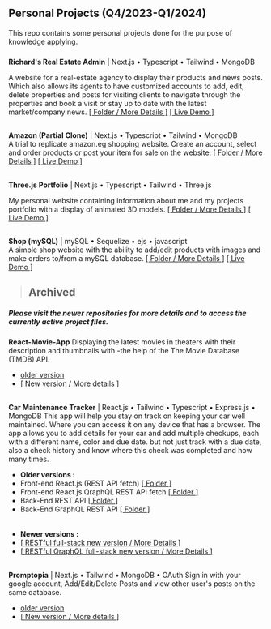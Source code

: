 ## **Personal Projects (Q4/2023-Q1/2024)**

This repo contains some personal projects done for the purpose of knowledge applying.
###

**Richard's Real Estate Admin** | Next.js • Typescript • Tailwind • MongoDB  

A website for a real-estate agency to display their products and news posts.
Which also allows its agents to have customized accounts to add, edit, delete properties and posts for visiting clients to navigate through the properties and book a visit or stay up to date with the latest market/company news.
[[ Folder / More Details ]](https://github.com/SheriffKoder/Personal-Projects--phase-3/tree/main/projects/re-nextjs) [[ Live Demo ]](https://phase-3-one.vercel.app/)
##
**Amazon (Partial Clone)** | Next.js • Typescript • Tailwind • MongoDB  
A trial to replicate amazon.eg shopping website. Create an account, select and order products or post your item for sale on the website.
[[ Folder / More Details ]](https://github.com/SheriffKoder/Personal-Projects--phase-3/tree/main/recap/nodejs/recap) [[ Live Demo ]](https://amazon-nodejs.onrender.com/)



##
**Three.js Portfolio** | Next.js • Typescript • Tailwind • Three.js  

My personal website containing information about me and my projects portfolio with a display of animated 3D models.
[[ Folder / More Details ]](https://github.com/SheriffKoder/Personal-Projects--phase-3/tree/main/projects/protfolio-threejs-nextjs) [[ Live Demo ]](https://www.sheriffkoder.com)
##
**Shop (mySQL)** | mySQL • Sequelize • ejs • javascript  
A simple shop website with the ability to add/edit products with images and make orders to/from a mySQL database.
[[ Folder / More Details ]](https://github.com/SheriffKoder/Personal-Projects--phase-3/tree/main/projects/section10-SQL) [[ Live Demo ]](https://phase-3-1ty9.onrender.com/admin/products)


>## Archived
##### *Please visit the newer repositories for more details and to access the currently active project files.*

**React-Movie-App** 
Displaying the latest movies in theaters with their description and thumbnails with -the help of the The Movie Database (TMDB) API.
- [older version](https://github.com/SheriffKoder/Personal-Projects--phase-3/tree/main/projects/react-movie-app)  
- [[ New version / More details ]](https://github.com/SheriffKoder/Draft-Projects-1) 
##
**Car Maintenance Tracker** | React.js • Tailwind • Typescript • Express.js • MongoDB
This app will help you stay on track on keeping your car well maintained. Where you can access it on any device that has a browser. The app allows you to add details for your car and add multiple checkups, each with a different name, color and due date. but not just track with a due date, also a check history and know where this check was completed and how many times.
- **Older versions :**
- Front-end React.js (REST API fetch) [[ Folder ]](https://github.com/SheriffKoder/Personal-Projects--phase-3/tree/main/projects/car-maint--react-rest)
- Front-end React.js QraphQL REST API fetch [[ Folder ]](https://github.com/SheriffKoder/Personal-Projects--phase-3/tree/main/projects/car-maint--react-rest-graphql)
- Back-End REST API [[ Folder ]](https://github.com/SheriffKoder/Personal-Projects--phase-3/tree/main/projects/car-maint-rest-api)
- Back-End GraphQL REST API [[ Folder ]](https://github.com/SheriffKoder/Personal-Projects--phase-3/tree/main/projects/car-maint-rest-api-graphQL)
######
- **Newer versions :**
- [[ RESTful full-stack new version / More Details ]](https://github.com/SheriffKoder/Car-Maintenance-Tracker-RESTful) 
- [[ RESTful QraphQL full-stack new version / More Details ]](https://github.com/SheriffKoder/Car-Maintenance-Tracker-RESTful-Graphql)
##
**Promptopia**  | Next.js • Tailwind • MongoDB • OAuth
Sign in with your google account, Add/Edit/Delete Posts and view other user's posts on the same database.
- [older version](https://github.com/SheriffKoder/Personal-Projects--phase-3/tree/main/projects/NextJS1)  
- [[ New version / More details ]](https://github.com/SheriffKoder/Draft-Projects-1) 


